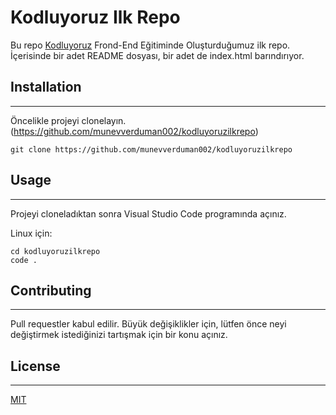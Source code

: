 # **Kodluyoruz Ilk Repo**

Bu repo [Kodluyoruz](https://www.kodluyoruz.org/) Frond-End Eğitiminde Oluşturduğumuz ilk repo. İçerisinde bir adet README dosyası, bir adet de index.html barındırıyor.

## **Installation**

---

Öncelikle projeyi clonelayın.(https://github.com/munevverduman002/kodluyoruzilkrepo)

```
git clone https://github.com/munevverduman002/kodluyoruzilkrepo
```

## **Usage**

---

Projeyi cloneladıktan sonra Visual Studio Code programında açınız.

Linux için:

```
cd kodluyoruzilkrepo
code .
```

## **Contributing**

---

Pull requestler kabul edilir. Büyük değişiklikler için, lütfen önce neyi değiştirmek istediğinizi tartışmak için bir konu açınız.

## **License**

---

[MIT](https://choosealicense.com/licenses/mit/)

